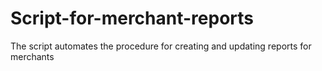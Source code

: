 # Script-for-merchant-reports
The script automates the procedure for creating and updating reports for merchants
